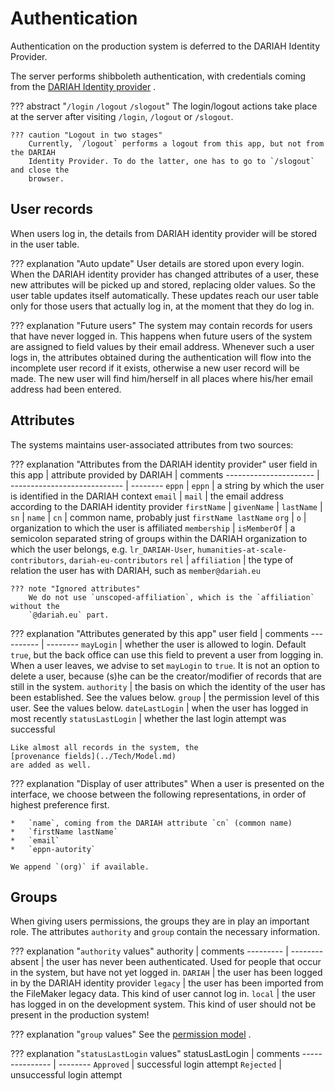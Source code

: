 # Authentication

Authentication on the production system is deferred to the DARIAH Identity Provider.

The server performs shibboleth authentication, with credentials coming from the
[DARIAH Identity provider]({{dariahIDP}})
.

??? abstract "`/login` `/logout` `/slogout`"
    The login/logout actions take place at the server after visiting `/login`,
    `/logout` or `/slogout`.

    ??? caution "Logout in two stages"
        Currently, `/logout` performs a logout from this app, but not from the DARIAH
        Identity Provider. To do the latter, one has to go to `/slogout` and close the
        browser.

## User records

When users log in, the details from DARIAH identity provider
will be stored in the user table.


??? explanation "Auto update"
    User details are stored upon every login.
    When the DARIAH identity provider has changed attributes of a user,
    these new attributes will be picked up and stored, replacing older values. 
    So the user table updates itself automatically.
    These updates reach our user table only for those
    users that actually log in, at the moment that they do log in.

??? explanation "Future users"
    The system may contain records for users that have never logged in. This happens
    when future users of the system are assigned to field values by their email
    address. Whenever such a user logs in, the attributes obtained during the
    authentication will flow into the incomplete user record if it exists, otherwise
    a new user record will be made. The new user will find him/herself in all places
    where his/her email address had been entered.

## Attributes

The systems maintains user-associated attributes from two sources:

??? explanation "Attributes from the DARIAH identity provider"
    user field in this app | attribute provided by DARIAH | comments
    ---------------------- | ---------------------------- | --------
    `eppn` | `eppn` | a string by which the user is identified in the DARIAH context
    `email` | `mail` | the email address according to the DARIAH identity provider
    `firstName` | `givenName` | 
    `lastName` | `sn` | 
    `name` | `cn` | common name, probably just `firstName lastName`
    `org` | `o` | organization to which the user is affiliated
    `membership` | `isMemberOf` | a semicolon separated string of groups within the DARIAH organization to which the user belongs, e.g. `lr_DARIAH-User`, `humanities-at-scale-contributors`, `dariah-eu-contributors`
    `rel` | `affiliation` | the type of relation the user has with DARIAH, such as `member@dariah.eu`

    ??? note "Ignored attributes"
        We do not use `unscoped-affiliation`, which is the `affiliation` without the
        `@dariah.eu` part.

??? explanation "Attributes generated by this app"
    user field | comments
    ---------- | --------
    `mayLogin` | whether the user is allowed to login. Default `true`, but the back office can use this field to prevent a user from logging in. When a user leaves, we advise to set `mayLogin` to `true`. It is not an option to delete a user, because (s)he can be the creator/modifier of records that are still in the system.
    `authority` | the basis on which the identity of the user has been established. See the values below.
    `group` | the permission level of this user. See the values below.
    `dateLastLogin` | when the user has logged in most recently
    `statusLastLogin` | whether the last login attempt was successful

    Like almost all records in the system, the
    [provenance fields](../Tech/Model.md)
    are added as well.

??? explanation "Display of user attributes"
    When a user is presented on the interface, we choose between the following
    representations, in order of highest preference first.

    *   `name`, coming from the DARIAH attribute `cn` (common name)
    *   `firstName lastName`
    *   `email`
    *   `eppn-autority`

    We append `(org)` if available.

## Groups

When giving users permissions, the groups they are in play an important role.
The attributes `authority` and `group`  contain the necessary information.

??? explanation "`authority` values"
    authority | comments
    --------- | --------
    absent | the user has never been authenticated. Used for people that occur in the system, but have not yet logged in.
    `DARIAH` | the user has been logged in by the DARIAH identity provider
    `legacy` | the user has been imported from the FileMaker legacy data. This kind of user cannot log in.
    `local` | the user has logged in on the development system. This kind of user should not be present in the production system!

??? explanation "`group` values"
    See the
    [permission model](../Tech/Model.md#permission-model)
    .

??? explanation "`statusLastLogin` values"
    statusLastLogin | comments
    --------------- | --------
    `Approved` | successful login attempt
    `Rejected` | unsuccessful login attempt
